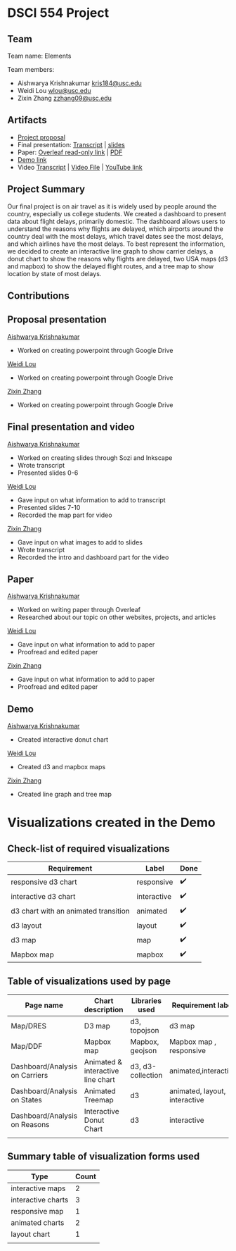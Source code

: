 # DSCI 554 Project

## Team

<!-- 🎒 Complete to include all the information requested. -->

Team name: Elements

Team members:

- Aishwarya Krishnakumar <kris184@usc.edu>
- Weidi Lou <wlou@usc.edu>
- Zixin Zhang <zzhang09@usc.edu>

## Artifacts

<!-- 🎒 Complete and ensure that all the links work! -->

- [Project proposal](https://docs.google.com/presentation/d/1ZXqbwGM73uaxQkQZcw-Ey_fPcNkSyVv4sbGPcodtgPU/edit?usp=sharing)
- Final presentation: [Transcript](presentation/TRANSCRIPT.md) | [slides](presentation/presentation.sozi.pdf)
- Paper: [Overleaf read-only link](https://www.overleaf.com/read/rnkvkcwxrhjx) | [PDF](paper/Visualizing_Air_Travel_Delays.pdf)
- [Demo link](demo/)
- Video [Transcript](video/TRANSCRIPT.md) |  [Video File](video/DSCI554-ProjectVideo.mov) | [YouTube link](https://youtu.be/WRvnYwr9ol8) 


## Project Summary

<!-- 🎒 Add a project summary here in 250 words or less. -->
Our final project is on air travel as it is widely used by people around the country, especially us college students. We created a dashboard to present data about flight delays, primarily domestic. The dashboard allows users to understand the reasons why flights are delayed, which airports around the country deal with the most delays, which travel dates see the most delays, and which airlines have the most delays. To best represent the information, we decided to create an interactive line graph to show carrier delays, a donut chart to show the reasons why flights are delayed, two USA maps (d3 and mapbox) to show the delayed flight routes, and a tree map to show location by state of most delays. 

## Contributions

<!-- 🎒 Complete for each project member. -->

## Proposal presentation

[Aishwarya Krishnakumar](mailto:kris184@usc.edu)
- Worked on creating powerpoint through Google Drive

[Weidi Lou](mailto:wlou@usc.edu)
- Worked on creating powerpoint through Google Drive

[Zixin Zhang](mailto:zzhang09@usc.edu)
- Worked on creating powerpoint through Google Drive

## Final presentation and video

[Aishwarya Krishnakumar](mailto:kris184@usc.edu)
- Worked on creating slides through Sozi and Inkscape
- Wrote transcript
- Presented slides 0-6

[Weidi Lou](mailto:wlou@usc.edu)
- Gave input on what information to add to transcript
- Presented slides 7-10
- Recorded the map part for video

[Zixin Zhang](mailto:zzhang09@usc.edu)
- Gave input on what images to add to slides
- Wrote transcript
- Recorded the intro and dashboard part for the video

## Paper

[Aishwarya Krishnakumar](mailto:kris184@usc.edu)
- Worked on writing paper through Overleaf
- Researched about our topic on other websites, projects, and articles

[Weidi Lou](mailto:wlou@usc.edu)
- Gave input on what information to add to paper
- Proofread and edited paper

[Zixin Zhang](mailto:zzhang09@usc.edu)
- Gave input on what information to add to paper
- Proofread and edited paper

## Demo

[Aishwarya Krishnakumar](mailto:kris184@usc.edu)
- Created interactive donut chart

[Weidi Lou](mailto:wlou@usc.edu)
- Created d3 and mapbox maps

[Zixin Zhang](mailto:zzhang09@usc.edu)
- Created line graph and tree map

# Visualizations created in the Demo

## Check-list of required visualizations

<!-- 🎒 Complete the table using ✅ or ❌. -->

| Requirement                            | Label        | Done |
| -------------------------------------- | ------------ | ---- |
| responsive d3 chart                    | responsive   |   :heavy_check_mark:   |
| interactive d3 chart                   | interactive  |   :heavy_check_mark:   |
| d3 chart with an animated transition   | animated     |   :heavy_check_mark:   |
| d3 layout                              | layout       |   :heavy_check_mark:   |
| d3 map                                 | map          |   :heavy_check_mark:   |
| Mapbox map                             | mapbox       |   :heavy_check_mark:   |

## Table of visualizations used by page

<!-- 🎒 Complete the table using the Label of the required visualizations. -->

| Page name | Chart description | Libraries used | Requirement label |
| --------- | ----------------- | -------------- | ----------------- |
| Map/DRES  | D3 map            | d3, topojson   | d3 map            |
| Map/DDF   | Mapbox map        | Mapbox, geojson| Mapbox map , responsive       |
| Dashboard/Analysis on Carriers     |     Animated & interactive line chart  |    d3, d3-collection   |    animated,interactive            |
| Dashboard/Analysis on States     |  Animated Treemap  |     d3           |      animated, layout, interactive             |
| Dashboard/Analysis on Reasons     |  Interactive Donut Chart    |      d3          |      interactive    |
|           |                   |                |                   |

## Summary table of visualization forms used

<!-- 🎒 Complete the table . -->

| Type             | Count |
| ---------------- | ----- |
| interactive maps | 2     |
| interactive charts |   3   |
| responsive map |   1    |
| animated charts   |   2    |
|  layout chart   |     1  |
|                  |       |
